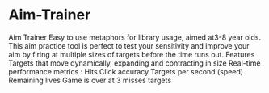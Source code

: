 # Aim-Trainer
Aim Trainer
Easy to use metaphors for library usage, aimed at3-8 year olds. This aim practice tool is perfect to test your sensitivity and improve your aim by firing at multiple sizes of targets before the time runs out.
Features
Targets that move dynamically, expanding and contracting in size
Real-time performance metrics :
Hits
Click accuracy
Targets per second (speed)
Remaining lives
Game is over at 3 misses targets
